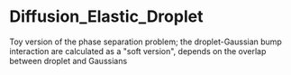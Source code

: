 # Diffusion_Elastic_Droplet
Toy version of the phase separation problem; the droplet-Gaussian bump interaction are calculated as a "soft version", depends on the overlap between droplet and Gaussians
